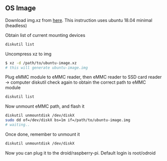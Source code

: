 ## OS Image

Download img.xz from [here](https://odroid.in). This instruction uses ubuntu 18.04 minimal (headless)

Obtain list of current mounting devices
```bash
diskutil list
```

Uncompress xz to img
```bash
$ xz -d /path/to/ubuntu-image.xz
# this will generate ubuntu-image.img
```

Plug eMMC module to eMMC reader, then eMMC reader to SSD card reader -> computer
diskutil check again to obtain the correct path to eMMC module
```bash
diskutil list
```

Now unmount eMMC path, and flash it
```bash
diskutil unmountdisk /dev/diskX
sudo dd of=/dev/diskX bs=1m if=/path/to/ubuntu-image.img
# waiting..
```

Once done, remember to unmount it
```bash
diskutil unmountdisk /dev/diskX
```

Now you can plug it to the droid/raspberry-pi. Default login is root/odroid